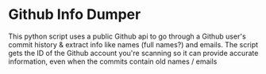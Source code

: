 # Github Info Dumper
This python script uses a public Github api to go through a Github user's commit history & extract info like names (full names?) and emails.
The script gets the ID of the Github account you're scanning so it can provide accurate information, even when the commits contain old names / emails

